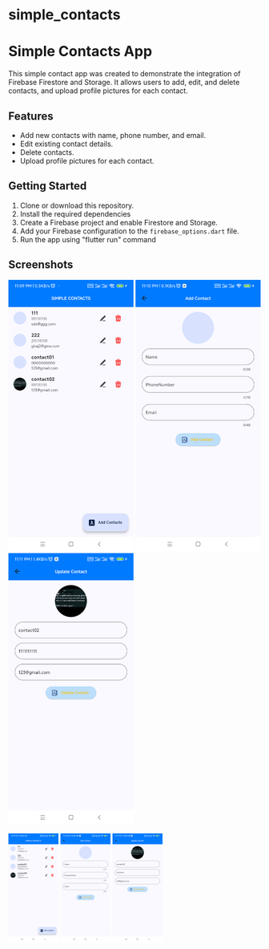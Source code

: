 # simple_contacts
# Simple Contacts App

This simple contact app was created to demonstrate the integration of Firebase Firestore and Storage. It allows users to add, edit, and delete contacts, and upload profile pictures for each contact.

## Features

- Add new contacts with name, phone number, and email.
- Edit existing contact details.
- Delete contacts.
- Upload profile pictures for each contact.

## Getting Started

1. Clone or download this repository.
2. Install the required dependencies 
3. Create a Firebase project and enable Firestore and Storage.
4. Add your Firebase configuration to the `firebase_options.dart` file.
5. Run the app using "flutter run" command

## Screenshots

[//]: # (![Screenshot 1]&#40;img.png&#41;)

[//]: # (![Screenshot 2]&#40;img_1.png&#41;)

[//]: # (![Screenshot 3]&#40;img_2.png&#41;)


<img src="img.png" width=250/>
<img src="img_1.png" width=250/>
<img src="img_2.png" width=250/>


<p float="left">
  <img src="/img.png" width="100" />
  <img src="/img_1.png" width="100" /> 
  <img src="/img_2.png" width="100" />
</p>